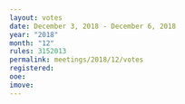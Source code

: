 ```yaml
---
layout: votes
date: December 3, 2018 - December 6, 2018
year: "2018"
month: "12"
rules: 3152013
permalink: meetings/2018/12/votes
registered:
ooe:
imove:
---
```


